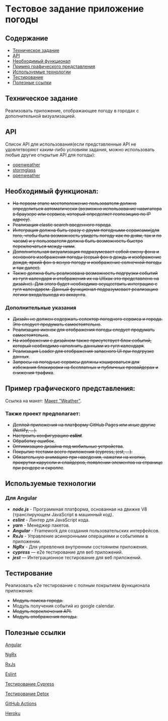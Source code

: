 # Tестовое задание приложение погоды

## Содержание

- [Техническое задание](#Техническое-задание)
- [API](#API)
- [Необходимый функционал](#Необходимый-функционал)
- [Пример графического представления](#Пример-графического-представления)
- [Используемые технологии](#Используемые-технологии)
- [Тестирование](#Тестирование)
- [Полезные ссылки](#Полезные-ссылки)

## Техническое задание

Реализовать приложение, отображающее погоду в городах с дополнительной визуализацией.

## API

Список API для использования(если представленные API не удовлетворяют каким-либо условиям задания, можно использовать любые
другие открытые API для погоды):
 - [openweather](https://openweathermap.org/current)
 - [stormglass](https://docs.stormglass.io/#/)
 - [openweather](https://home.openweathermap.org)

## Необходимый функционал:

- ~~На первом этапе местоположение пользователя должно определиться автоматически (возможно использование 
навигатора в браузере или сервиса, который определяет геопозицию по IP адресу)~~.
- ~~Реализация elastic search введенного города~~.
- ~~Интеграция должна быть сразу с двумя погодными сервисами(для того, чтобы была возможность 
увидеть погоду как по дням, так и по часам) и у пользователя должна быть возможность быстро переключаться между ними~~.
- ~~Дополнительная визуализация подразумевает собой смену фона и основного изображения
погоды (серый фон в дождь и изображение дождя, яркий фон в ясную погоду и изображение солнечной погоды и так далее).~~
- ~~Также должна быть реализована возможность подгрузки событий из гугл календаря и отображения их на UI(как это представлено на дизайне).
Для этого будет необходимо осуществить интеграцию с гугл календарем. Данный функционал подразумевает реализацию логики входа/выхода из аккаунта~~.

### Дополнительные указания

- ~~Дизайн не должен содержать селектор погодного сервиса и города. Это следует продумать самостоятельно~~.
- ~~Реализацию иконок для отображения погоды следует продумать самостоятельно~~.
- ~~На изображении с дизайном также присутствует блок событий, который необходимо наполнить данными из гугл календаря~~.
- ~~Реализация Loader для отображения запасного UI при подгрузке данных~~.
- ~~Запросы на погодные сервисы должны кэшироваться для избежания блокировки на бесплатных и публичных провайдерах и снижения трафика~~.

## Пример графического представления:

Ссылка на макет: [Макет "Weather"](<https://www.figma.com/file/WYInme5fVlrXAqJGRldHk5/Untitled?node-id=0%3A1>).


### Также проект предполагает:

- ~~Деплой приложения на платформу GitHub Pages или иные другие (Netlify, ...).~~
- ~~Настроить конфигурацию ***eslint***~~.
- ~~Обработку ошибок~~.
- ~~Оптимизацию дизайна под мобильные устройства~~.
- ~~Покрытие тестами всего приложения (cypress, jest, ...).~~
- ~~Обязательную анимацию при наведения, нажатии на кнопки, прокрутки карусели и слайдеров, появлении элементов на странице при рендере и скролле~~.

## Используемые технологии

### Для Angular

- ***node.js*** - Программная платформа, основанная на движке V8 (транслирующем JavaScript в машинный код).
- ***eslint*** - Линтер для JavaScript кода.
- ***yarn*** - Менеджер пакетов.
- ***Angular*** - Framework для создания пользовательских интерфейсов.
- ***RxJs*** - Управление асинхронными операциями и событиями в приложении.
- ***NgRx*** - Для упревления внутренним состоянием приложения.
- ***cypress*** — e2e тестирование для веб приложений.
- ***jest*** — Интеграционное тестирование для веб приложений.

## Тестирование

Реализовать e2e тестирование c полным покрытием функционала приложения:
- ~~Модуль поиска города.~~
- Модуль получения событий из google calendar.
- ~~Модуль переключения API.~~
- ~~Модуль отображения погоды.~~

## Полезные ссылки

[Angular](https://angular.io/docs)

[NgRx](https://ngrx.io/)

[RxJs](https://rxjs.dev/guide/overview)

[Eslint](https://eslint.org/docs/user-guide/configuring)

[Тестирование Cypress](https://docs.cypress.io/guides/overview/why-cypress.html#In-a-nutshell)

[Тестирование Detox](https://github.com/wix/Detox/blob/master/docs/README.md)

[GitHub Actions](https://github.com/features/actions)

[Heroku](https://devcenter.heroku.com/articles/heroku-cli)



